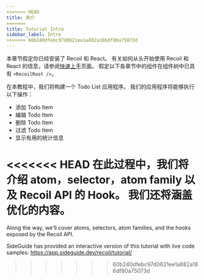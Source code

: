 ```yaml
---
<<<<<<< HEAD
title: 简介
=======
title: Tutorial Intro
sidebar_label: Intro
>>>>>>> 60b240dfebc97d0621ee1a882a186df80a75073d
---
```


本章节假定你已经安装了 Recoil 和 React。 有关如何从头开始使用 Recoil 和 React 的信息，请参阅[快速上手](/docs/introduction/getting-started)页面。 假定以下各章节中的组件在组件树中已具有 `<RecoilRoot />`。

在本教程中，我们将构建一个 Todo List 应用程序。 我们的应用程序将能够执行以下操作：

- 添加 Todo Item
- 编辑 Todo Item
- 删除 Todo Item
- 过滤 Todo Item
- 显示有用的统计信息

<<<<<<< HEAD
在此过程中，我们将介绍 atom，selector，atom family 以及 Recoil API 的 Hook。 我们还将涵盖优化的内容。
=======
Along the way, we'll cover atoms, selectors, atom families, and the hooks exposed by the Recoil API.

SideGuide has provided an interactive version of this tutorial with live code samples: https://app.sideguide.dev/recoil/tutorial/
>>>>>>> 60b240dfebc97d0621ee1a882a186df80a75073d
